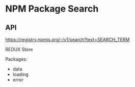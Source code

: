 # NPM Package Search 

## API
https://registry.npmjs.org/-/v1/search?text=SEARCH_TERM

REDUX Store

Packages:
- data
- loading 
- error